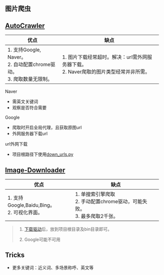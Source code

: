 ## 图片爬虫

## [AutoCrawler](https://github.com/YoongiKim/AutoCrawler) 

| 优点                                                         | 缺点                                                         |
| ------------------------------------------------------------ | ------------------------------------------------------------ |
| 1. 支持Google, Naver。<br/>2. 自动配置chrome驱动。<br/>3. 爬取数量无限制。 | 1. 图片下载经常超时。解决：url需外网服务器下载。<br/>2. Naver爬取的图片类型经常并非所需。 |

Naver

- 需英文关键词 
- 观察是否符合需要

Google

- 爬取时开启全局代理，且获取原图url
- 外网服务器下载url

url外网下载

- 项目根路径下使用[down_urls.py](./down_urls.py)



## [Image-Downloader](https://github.com/sczhengyabin/Image-Downloader)

| 优点                                           | 缺点                                                         |
| ---------------------------------------------- | ------------------------------------------------------------ |
| 1. 支持Google,Baidu,Bing。<br/>2. 可视化界面。 | 1. 单搜索引擎爬取<br/>2. 手动配置chrome驱动，可能失败。<br/>3. 最多爬取2千张。 |

> 1. [下载驱动](https://chromedriver.chromium.org/downloads)后，放到项目根目录及bin目录即可。
>
> 2. Google可能不可用



## Tricks

- 更多关键词：近义词、多场景称呼、英文等